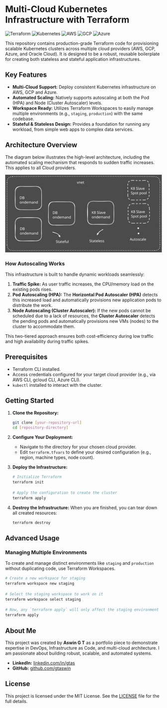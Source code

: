 # Multi-Cloud Kubernetes Infrastructure with Terraform

![Terraform](https://img.shields.io/badge/Terraform-%237B42BC.svg?style=for-the-badge&logo=terraform&logoColor=white)
![Kubernetes](https://img.shields.io/badge/Kubernetes-%23326CE5.svg?style=for-the-badge&logo=kubernetes&logoColor=white)
![AWS](https://img.shields.io/badge/AWS-%23FF9900.svg?style=for-the-badge&logo=amazon-aws&logoColor=white)
![GCP](https://img.shields.io/badge/GCP-%234285F4.svg?style=for-the-badge&logo=google-cloud&logoColor=white)
![Azure](https://img.shields.io/badge/Azure-%230078D4.svg?style=for-the-badge&logo=microsoft-azure&logoColor=white)

This repository contains production-grade Terraform code for provisioning scalable Kubernetes clusters across multiple cloud providers (AWS, GCP, Azure, and Oracle Cloud). It is designed to be a robust, reusable boilerplate for creating both stateless and stateful application infrastructures.

## Key Features

-   **Multi-Cloud Support:** Deploy consistent Kubernetes infrastructure on AWS, GCP and Azure.
-   **Automated Scaling:** Natively supports autoscaling at both the Pod (HPA) and Node (Cluster Autoscaler) levels.
-   **Workspace Ready:** Utilizes Terraform Workspaces to easily manage multiple environments (e.g., `staging`, `production`) with the same codebase.
-   **Stateful & Stateless Design:** Provides a foundation for running any workload, from simple web apps to complex data services.

## Architecture Overview

The diagram below illustrates the high-level architecture, including the automated scaling mechanism that responds to sudden traffic increases. This applies to all Cloud providers.

![Cloud Infrastructure Architecture](./assets/architecture.svg)

### How Autoscaling Works

This infrastructure is built to handle dynamic workloads seamlessly:
1.  **Traffic Spike:** As user traffic increases, the CPU/memory load on the existing pods rises.
2.  **Pod Autoscaling (HPA):** The **Horizontal Pod Autoscaler (HPA)** detects this increased load and automatically provisions new application pods to distribute the work.
3.  **Node Autoscaling (Cluster Autoscaler):** If the new pods cannot be scheduled due to a lack of resources, the **Cluster Autoscaler** detects the pending pods and automatically provisions new VMs (nodes) to the cluster to accommodate them.

This two-tiered approach ensures both cost-efficiency during low traffic and high availability during traffic spikes.

## Prerequisites

-   Terraform CLI installed.
-   Access credentials configured for your target cloud provider (e.g., via AWS CLI, gcloud CLI, Azure CLI).
-   `kubectl` installed to interact with the cluster.

## Getting Started

1.  **Clone the Repository:**
    ```sh
    git clone [your-repository-url]
    cd [repository-directory]
    ```

2.  **Configure Your Deployment:**
    -   Navigate to the directory for your chosen cloud provider.
    -   Edit `terraform.tfvars` to define your desired configuration (e.g., region, machine types, node count).

3.  **Deploy the Infrastructure:**
    ```sh
    # Initialize Terraform
    terraform init

    # Apply the configuration to create the cluster
    terraform apply
    ```

4.  **Destroy the Infrastructure:**
    When you are finished, you can tear down all created resources:
    ```sh
    terraform destroy
    ```

## Advanced Usage

### Managing Multiple Environments

To create and manage distinct environments like `staging` and `production` without duplicating code, use Terraform Workspaces.

```sh
# Create a new workspace for staging
terraform workspace new staging

# Select the staging workspace to work on it
terraform workspace select staging

# Now, any `terraform apply` will only affect the staging environment
terraform apply
```

## About Me

This project was created by **Aswin G T** as a portfolio piece to demonstrate expertise in DevOps, Infrastructure as Code, and multi-cloud architecture. I am passionate about building robust, scalable, and automated systems.

-   **LinkedIn:** [linkedin.com/in/gtas](https://www.linkedin.com/in/gtas)
-   **GitHub:** [github.com/gtaswin](https://github.com/gtaswin)

## License

This project is licensed under the MIT License. See the [LICENSE](LICENSE) file for the full details.